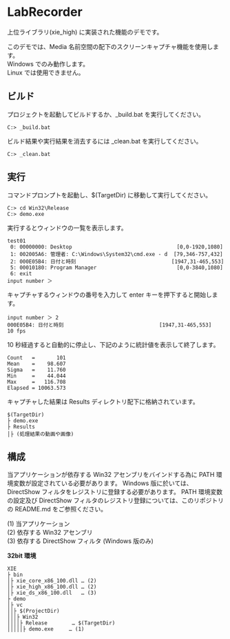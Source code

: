 ﻿LabRecorder
===

上位ライブラリ(xie_high) に実装された機能のデモです。  

このデモでは、Media 名前空間の配下のスクリーンキャプチャ機能を使用します。  
Windows でのみ動作します。  
Linux では使用できません。  

## ビルド

プロジェクトを起動してビルドするか、\_build.bat を実行してください。  

	C:> _build.bat

ビルド結果や実行結果を消去するには \_clean.bat を実行してください。  

	C:> _clean.bat


## 実行

コマンドプロンプトを起動し、$(TargetDir) に移動して実行してください。  

	C:> cd Win32\Release  
	C:> demo.exe  

実行するとウィンドウの一覧を表示します。

	test01
	 0: 00000000: Desktop                                  [0,0-1920,1080]
	 1: 002005A6: 管理者: C:\Windows\System32\cmd.exe - d  [79,346-757,432]
	 2: 000E05B4: 日付と時刻                               [1947,31-465,553]
	 5: 00010180: Program Manager                          [0,0-3840,1080]
	 6: exit
	input number ＞ 

キャプチャするウィンドウの番号を入力して enter キーを押下すると開始します。

	input number ＞ 2
	000E05B4: 日付と時刻                               [1947,31-465,553]
	10 fps

10 秒経過すると自動的に停止し、下記のように統計値を表示して終了します。

	Count   =       101
	Mean    =    98.607
	Sigma   =    11.760
	Min     =    44.044
	Max     =   116.708
	Elapsed = 10063.573

キャプチャした結果は Results ディレクトリ配下に格納されています。

	$(TargetDir)
	├ demo.exe
	├ Results
	│├ (処理結果の動画や画像)


## 構成

当アプリケーションが依存する Win32 アセンブリをバインドする為に PATH 環境変数が設定されている必要があります。
Windows 版に於いては、DirectShow フィルタをレジストリに登録する必要があります。
PATH 環境変数の設定及び DirectShow フィルタのレジストリ登録については、このリポジトリの README.md をご参照ください。  

(1) 当アプリケーション  
(2) 依存する Win32 アセンブリ  
(3) 依存する DirectShow フィルタ (Windows 版のみ)  

**32bit 環境**  

	XIE  
	├ bin  
	│├ xie_core_x86_100.dll … (2)  
	│├ xie_high_x86_100.dll … (2)  
	│├ xie_ds_x86_100.dll   … (3)  
	├ demo  
	│├ vc  
	││├ $(ProjectDir)  
	│││├ Win32  
	││││├ Release        … $(TargetDir)
	│││││├ demo.exe     … (1)  
